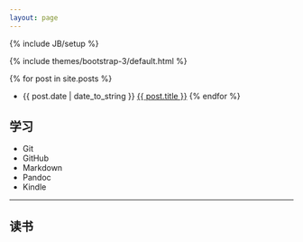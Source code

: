 ```yaml
---
layout: page
---
```

{% include JB/setup %}

{% include themes/bootstrap-3/default.html %}

{% for post in site.posts %}
* {{ post.date | date_to_string }}  <a href="{{ site.baseurl }}{{ post.url }}">{{ post.title }}</a>
{% endfor %}

## 学习
* Git
* GitHub
* Markdown
* Pandoc
* Kindle

---

## 读书 

